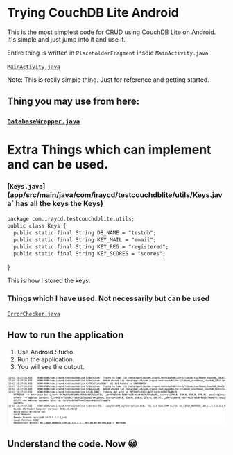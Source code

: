 # Trying CouchDB Lite Android

This is the most simplest code for CRUD using CouchDB Lite on Android.
It's simple and just jump into it and use it.

Entire thing is written in `PlaceholderFragment` insdie `MainActivity.java`

[`MainActivity.java`](app/src/main/java/com/iraycd/testcouchdblite/MainActivity.java)

Note: This is really simple thing. Just for reference and getting started.

## Thing you may use from here:

### [`DatabaseWrapper.java`](app/src/main/java/com/iraycd/testcouchdblite/models/DatabaseWrapper.java)


# Extra Things which can implement and can be used.

### [`Keys.java`](app/src/main/java/com/iraycd/testcouchdblite/utils/Keys.java` has all the keys the Keys)

    package com.iraycd.testcouchdblite.utils;
    public class Keys {
      public static final String DB_NAME = "testdb";
      public static final String KEY_MAIL = "email";
      public static final String KEY_REG = "registered";
      public static final String KEY_SCORES = "scores";

    }


This is how I stored the keys.

### Things which I have used. Not necessarily but can be used

[`ErrorChecker.java`](app/src/main/java/com/iraycd/testcouchdblite/utils/ErrorChecker.java)


## How to run the application
1. Use Android Studio.
2. Run the application.
3. You will see the output.

![](img/screen_shot.png)

## Understand the code. Now :smiley:
